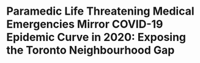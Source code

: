 # Paramedic Life Threatening Medical Emergencies Mirror COVID-19 Epidemic Curve in 2020: Exposing the Toronto Neighbourhood Gap
